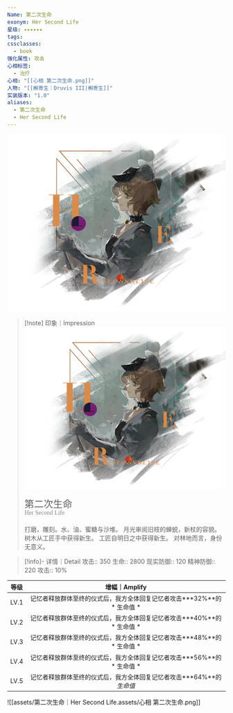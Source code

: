 ```yaml
---
Name: 第二次生命
exonym: Her Second Life
星级: ✦✦✦✦✦✦
tags: 
cssclasses:
  - book
强化属性: 攻击
心相标签:
  - 治疗
心相: "[[心相 第二次生命.png]]"
人物: "[[槲寄生｜Druvis III|槲寄生]]"
实装版本: "1.0"
aliases:
  - 第二次生命
  - Her Second Life
---
```


![cover](assets/第二次生命｜Her%20Second%20Life.assets/心相%20第二次生命.png)

> [!note] 印象｜Impression
> ![心相 第二次生命|inlL|300](assets/第二次生命｜Her%20Second%20Life.assets/心相%20第二次生命.png)
> <p style="font-family: '家族宋', sans-serif; font-size: 22px; line-height: 0.75; text-indent: 0;">第二次生命<br><span style="font-family: serif; font-size: 14px; color: #888888;">Her Second Life</span></p>
>
> 打磨，雕刻。水、油、蜜糖与沙堆。
> 月光审阅旧枝的蝉蜕，新杖的容貌。
> 树木从工匠手中获得新生。
> 工匠自明日之中获得新生。
> 对林地而言，身份无意义。

> [!info]- 详情｜Detail
> 攻击:: 350
> 生命:: 2800
> 现实防御:: 120
> 精神防御:: 220
> 攻击:: 10%

|  等级  |                 增幅｜Amplify                  |
| :--: | :-----------------------------------------: |
| LV.1 | 记忆者释放群体至终的仪式后，我方全体回复记忆者攻击**\*32%**的 * 生命值 * |
| LV.2 | 记忆者释放群体至终的仪式后，我方全体回复记忆者攻击**\*40%**的 * 生命值 * |
| LV.3 | 记忆者释放群体至终的仪式后，我方全体回复记忆者攻击**\*48%**的 * 生命值 * |
| LV.4 | 记忆者释放群体至终的仪式后，我方全体回复记忆者攻击**\*56%**的 * 生命值 * |
| LV.5 |  记忆者释放群体至终的仪式后，我方全体回复记忆者攻击**\*64%**的*生命值*   |

![[assets/第二次生命｜Her Second Life.assets/心相 第二次生命.png]]